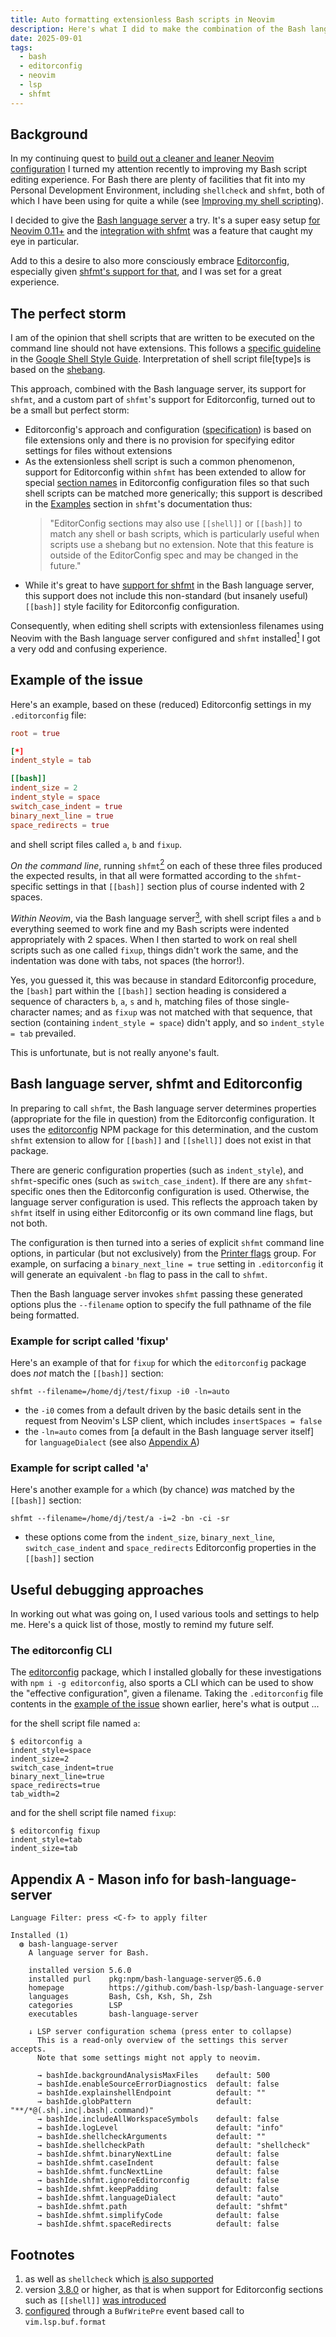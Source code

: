 ```yaml
---
title: Auto formatting extensionless Bash scripts in Neovim
description: Here's what I did to make the combination of the Bash language server and shfmt work with Editorconfig settings for Bash script files that don't have extensions.
date: 2025-09-01
tags:
  - bash
  - editorconfig
  - neovim
  - lsp
  - shfmt
---
```

## Background

In my continuing quest to [build out a cleaner and leaner Neovim configuration](/blog/posts/2025/06/10/a-modern-and-clean-neovim-setup-for-cap-node.js-configuration-and-diagnostics/) I turned my attention recently to improving my Bash script editing experience. For Bash there are plenty of facilities that fit into my Personal Development Environment, including `shellcheck` and `shfmt`, both of which I have been using for quite a while (see [Improving my shell scripting](/blog/posts/2020/10/05/improving-my-shell-scripting/)).

I decided to give the [Bash language server](https://github.com/bash-lsp/bash-language-server) a try. It's a super easy setup [for Neovim 0.11+](https://github.com/bash-lsp/bash-language-server?tab=readme-ov-file#neovim) and the [integration with shfmt](https://github.com/bash-lsp/bash-language-server?tab=readme-ov-file#shfmt-integration) was a feature that caught my eye in particular.

Add to this a desire to also more consciously embrace [Editorconfig](https://editorconfig.org/), especially given [shfmt's support for that](https://github.com/mvdan/sh/blob/master/cmd/shfmt/shfmt.1.scd#description), and I was set for a great experience.

## The perfect storm

I am of the opinion that shell scripts that are written to be executed on the command line should not have extensions. This follows a [specific guideline](https://google.github.io/styleguide/shellguide.html#s2.1-file-extensions) in the [Google Shell Style Guide](https://google.github.io/styleguide/shellguide.html). Interpretation of shell script file\[type\]s is based on the [shebang](https://en.wikipedia.org/wiki/Shebang_(Unix)).

This approach, combined with the Bash language server, its support for `shfmt`, and a custom part of `shfmt`'s support for Editorconfig, turned out to be a small but perfect storm:

- Editorconfig's approach and configuration ([specification](https://spec.editorconfig.org/)) is based on file extensions only and there is no provision for specifying editor settings for files without extensions
- As the extensionless shell script is such a common phenomenon, support for Editorconfig within `shfmt` has been extended to allow for special [section names](https://spec.editorconfig.org/#glob-expressions) in Editorconfig configuration files so that such shell scripts can be matched more generically; this support is described in the [Examples](https://github.com/mvdan/sh/blob/master/cmd/shfmt/shfmt.1.scd#examples) section in `shfmt`'s documentation thus:
  > "EditorConfig sections may also use `[[shell]]` or `[[bash]]` to match any shell or bash scripts, which is particularly useful when scripts use a shebang but no extension. Note that this feature is outside of the EditorConfig spec and may be changed in the future."
- While it's great to have [support for shfmt](https://github.com/bash-lsp/bash-language-server?tab=readme-ov-file#shfmt-integration) in the Bash language server, this support does not include this non-standard (but insanely useful) `[[bash]]` style facility for Editorconfig configuration.

Consequently, when editing shell scripts with extensionless filenames using Neovim with the Bash language server configured and `shfmt` installed[<sup>1</sup>](#footnotes)
I got a very odd and confusing experience.

## Example of the issue

Here's an example, based on these (reduced) Editorconfig settings in my `.editorconfig` file:

```toml
root = true

[*]
indent_style = tab

[[bash]]
indent_size = 2
indent_style = space
switch_case_indent = true
binary_next_line = true
space_redirects = true
```

and shell script files called `a`, `b` and `fixup`.

*On the command line*, running `shfmt`[<sup>2</sup>](#footnotes) on each of these three files produced the expected results, in that all were formatted according to the `shfmt`-specific settings in that `[[bash]]` section plus of course indented with 2 spaces.

*Within Neovim*, via the Bash language server[<sup>3</sup>](#footnotes), with shell script files `a` and `b` everything seemed to work fine and my Bash scripts were indented appropriately with 2 spaces. When I then started to work on real shell scripts such as one called `fixup`, things didn't work the same, and the indentation was done with tabs, not spaces (the horror!).

Yes, you guessed it, this was because in standard Editorconfig procedure, the `[bash]` part within the `[[bash]]` section heading is considered a sequence of characters `b`, `a`, `s` and `h`, matching files of those single-character names; and as `fixup` was not matched with that sequence, that section (containing `indent_style = space`) didn't apply, and so `indent_style = tab` prevailed.

This is unfortunate, but is not really anyone's fault.

## Bash language server, shfmt and Editorconfig

In preparing to call `shfmt`, the Bash language server determines properties (appropriate for the file in question) from the Editorconfig configuration. It uses the [editorconfig](https://www.npmjs.com/package/editorconfig) NPM package for this determination, and the custom `shfmt` extension to allow for `[[bash]]` and `[[shell]]` does not exist in that package.

There are generic configuration properties (such as `indent_style`), and `shfmt`-specific ones (such as `switch_case_indent`). If there are any `shfmt`-specific ones then the Editorconfig configuration is used. Otherwise, the language server configuration is used. This reflects the approach taken by `shfmt` itself in using either Editorconfig or its own command line flags, but not both.

The configuration is then turned into a series of explicit `shfmt` command line options, in particular (but not exclusively) from the [Printer flags](https://github.com/mvdan/sh/blob/master/cmd/shfmt/shfmt.1.scd#printer-flags) group. For example, on surfacing a `binary_next_line = true` setting in `.editorconfig` it will generate an equivalent `-bn` flag to pass in the call to `shfmt`.

Then the Bash language server invokes `shfmt` passing these generated options plus the `--filename` option to specify the full pathname of the file being formatted.

### Example for script called 'fixup'

Here's an example of that for `fixup` for which the `editorconfig` package does _not_ match the `[[bash]]` section:

```shell
shfmt --filename=/home/dj/test/fixup -i0 -ln=auto
```

- the `-i0` comes from a default driven by the basic details sent in the request from Neovim's LSP client, which includes `insertSpaces = false`
- the `-ln=auto` comes from [a default in the Bash language server itself] for `languageDialect` (see also [Appendix A](#appendix-a-mason-info-for-bash-language-server))

### Example for script called 'a'

Here's another example for `a` which (by chance) _was_ matched by the `[[bash]]` section:

```shell
shfmt --filename=/home/dj/test/a -i=2 -bn -ci -sr
```

- these options come from the `indent_size`, `binary_next_line`, `switch_case_indent` and `space_redirects` Editorconfig properties in the `[[bash]]` section

## Useful debugging approaches

In working out what was going on, I used various tools and settings to help me. Here's a quick list of those, mostly to remind my future self.

### The editorconfig CLI

The [editorconfig](https://www.npmjs.com/package/editorconfig) package, which I installed globally for these investigations with `npm i -g editorconfig`, also sports a CLI which can be used to show the "effective configuration", given a filename. Taking the `.editorconfig` file contents in the [example of the issue](#example-of-the-issue) shown earlier, here's what is output ...

for the shell script file named `a`:

```shell
$ editorconfig a
indent_style=space
indent_size=2
switch_case_indent=true
binary_next_line=true
space_redirects=true
tab_width=2
```

and for the shell script file named `fixup`:

```shell
$ editorconfig fixup
indent_style=tab
indent_size=tab
```

## Appendix A - Mason info for bash-language-server

```text
Language Filter: press <C-f> to apply filter

Installed (1)
  ◍ bash-language-server
    A language server for Bash.

    installed version 5.6.0
    installed purl    pkg:npm/bash-language-server@5.6.0
    homepage          https://github.com/bash-lsp/bash-language-server
    languages         Bash, Csh, Ksh, Sh, Zsh
    categories        LSP
    executables       bash-language-server

    ↓ LSP server configuration schema (press enter to collapse)
      This is a read-only overview of the settings this server accepts.
      Note that some settings might not apply to neovim.

      → bashIde.backgroundAnalysisMaxFiles    default: 500
      → bashIde.enableSourceErrorDiagnostics  default: false
      → bashIde.explainshellEndpoint          default: ""
      → bashIde.globPattern                   default: "**/*@(.sh|.inc|.bash|.command)"
      → bashIde.includeAllWorkspaceSymbols    default: false
      → bashIde.logLevel                      default: "info"
      → bashIde.shellcheckArguments           default: ""
      → bashIde.shellcheckPath                default: "shellcheck"
      → bashIde.shfmt.binaryNextLine          default: false
      → bashIde.shfmt.caseIndent              default: false
      → bashIde.shfmt.funcNextLine            default: false
      → bashIde.shfmt.ignoreEditorconfig      default: false
      → bashIde.shfmt.keepPadding             default: false
      → bashIde.shfmt.languageDialect         default: "auto"
      → bashIde.shfmt.path                    default: "shfmt"
      → bashIde.shfmt.simplifyCode            default: false
      → bashIde.shfmt.spaceRedirects          default: false
```

## Footnotes

1. as well as `shellcheck` which [is also supported](https://github.com/bash-lsp/bash-language-server?tab=readme-ov-file#dependencies)
1. version [3.8.0](https://github.com/mvdan/sh/releases/tag/v3.8.0) or higher, as that is when support for Editorconfig sections such as `[[shell]]` [was introduced](https://github.com/mvdan/sh/issues/664)
1. [configured](https://github.com/qmacro/dotfiles/blob/57c7f38e64ef1f59b9c41f6155b0fa350eb030b7/config/nvim/init.lua#L14-L23) through a `BufWritePre` event based call to `vim.lsp.buf.format`

